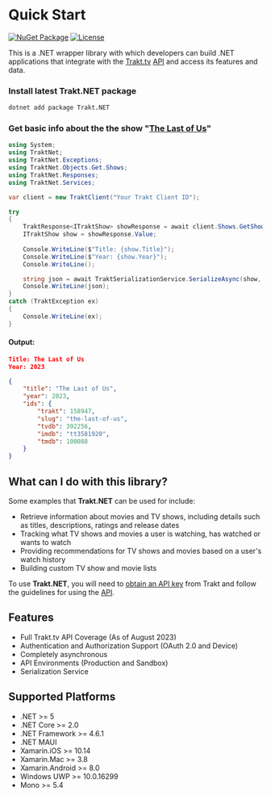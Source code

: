 # Quick Start
[![NuGet Package](https://img.shields.io/badge/Latest%20Version%20on%20NuGet-v1.4.0-blue.svg?style=flat)](https://www.nuget.org/packages/Trakt.NET/1.4.0) [![License](https://img.shields.io/badge/License-MIT-blue.svg?style=flat)](https://opensource.org/licenses/MIT) 

This is a .NET wrapper library with which developers can build .NET applications that integrate with the [Trakt.tv](https://trakt.tv/) [API](http://docs.trakt.apiary.io/#) and access its features and data.

### Install latest Trakt.NET package
```bash
dotnet add package Trakt.NET
```

### Get basic info about the the show "[The Last of Us](https://trakt.tv/shows/the-last-of-us)"

```csharp
using System;
using TraktNet;
using TraktNet.Exceptions;
using TraktNet.Objects.Get.Shows;
using TraktNet.Responses;
using TraktNet.Services;

var client = new TraktClient("Your Trakt Client ID");

try
{
    TraktResponse<ITraktShow> showResponse = await client.Shows.GetShowAsync("the-last-of-us");
    ITraktShow show = showResponse.Value;
    
    Console.WriteLine($"Title: {show.Title}");
    Console.WriteLine($"Year: {show.Year}");
    Console.WriteLine();

    string json = await TraktSerializationService.SerializeAsync(show, indentation: true);
    Console.WriteLine(json);
}
catch (TraktException ex)
{
    Console.WriteLine(ex);
}
```

#### Output:

```json
Title: The Last of Us
Year: 2023

{
    "title": "The Last of Us",
    "year": 2023,
    "ids": {
        "trakt": 158947,
        "slug": "the-last-of-us",
        "tvdb": 392256,
        "imdb": "tt3581920",
        "tmdb": 100088
    }
}
```

## What can I do with this library?

Some examples that **Trakt.NET** can be used for include:
- Retrieve information about movies and TV shows, including details such as titles, descriptions, ratings and release dates
- Tracking what TV shows and movies a user is watching, has watched or wants to watch
- Providing recommendations for TV shows and movies based on a user's watch history
- Building custom TV show and movie lists

To use **Trakt.NET**, you will need to [obtain an API key](https://trakt.tv/oauth/applications) from Trakt and follow the guidelines for using the [API](http://docs.trakt.apiary.io/#).

## Features
- Full Trakt.tv API Coverage (As of August 2023)
- Authentication and Authorization Support (OAuth 2.0 and Device)
- Completely asynchronous
- API Environments (Production and Sandbox)
- Serialization Service

## Supported Platforms
- .NET >= 5
- .NET Core >= 2.0
- .NET Framework >= 4.6.1
- .NET MAUI
- Xamarin.iOS >= 10.14
- Xamarin.Mac >= 3.8
- Xamarin.Android >= 8.0
- Windows UWP >= 10.0.16299
- Mono >= 5.4
